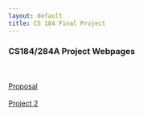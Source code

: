 ```yaml
---
layout: default
title: CS 184 Final Project 
---
```


<h3>CS184/284A Project Webpages</h3>
<br /><br />
<a href="http://nishand.com/cs184-final-project/proposal">Proposal</a>
<br /><br />
<a href="/proj2/">Project 2</a>
